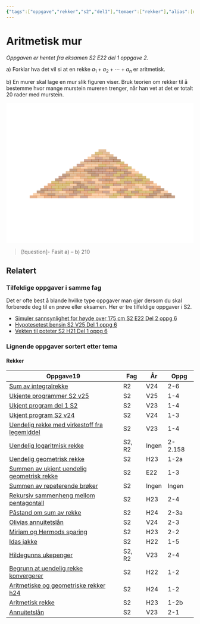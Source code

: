 ```yaml
---
{"tags":["oppgave","rekker","s2","del1"],"temaer":["rekker"],"alias":[null],"del":1,"oppgave":2,"fag":"s2","eksamen":"e22","dg-publish":true,"title":"Aritmetisk mur","date":"2023-05-30","modified":"2023-06-01","permalink":"/aritmetisk-mur/","dgPassFrontmatter":true}
---
```



# Aritmetisk mur
<p><span><em>Oppgaven er hentet fra eksamen S2 E22 del 1 oppgave 2.</em></span></p>

a) Forklar hva det vil si at en rekke $a_{1}+a_{2}+\cdots+a_{n}$ er aritmetisk.

b) En murer skal lage en mur slik figuren viser. Bruk teorien om rekker til å bestemme hvor mange murstein mureren trenger, når han vet at det er totalt 20 rader med murstein.

<?xml version="1.0" encoding="utf-8" standalone="no"?><!DOCTYPE svg PUBLIC "-//W3C//DTD SVG 1.1//EN"  "http://www.w3.org/Graphics/SVG/1.1/DTD/svg11.dtd"><svg xmlns:xlink="http://www.w3.org/1999/xlink" width="460.8pt" height="345.6pt" viewBox="0 0 460.8 345.6" xmlns="http://www.w3.org/2000/svg" version="1.1"> <metadata>  <rdf:RDF xmlns:dc="http://purl.org/dc/elements/1.1/" xmlns:cc="http://creativecommons.org/ns#" xmlns:rdf="http://www.w3.org/1999/02/22-rdf-syntax-ns#">   <cc:Work>    <dc:type rdf:resource="http://purl.org/dc/dcmitype/StillImage"/>    <dc:date>2023-06-01T18:32:23.222533</dc:date>    <dc:format>image/svg+xml</dc:format>    <dc:creator>     <cc:Agent>      <dc:title>Matplotlib v3.7.0.dev641+g768ff8450, https://matplotlib.org/</dc:title>     </cc:Agent>    </dc:creator>   </cc:Work>  </rdf:RDF> </metadata> <defs>  <style type="text/css">*{stroke-linejoin: round; stroke-linecap: butt}</style> </defs> <g id="figure_1">  <g id="patch_1">   <path d="M 0 345.6 L 460.8 345.6 L 460.8 0 L 0 0 z" style="fill: #ffffff"/>  </g>  <g id="axes_1">   <g id="patch_2">    <path d="M 57.6 234.048 L 75.456 234.048 L 75.456 228.096 L 57.6 228.096 z" clip-path="url(#pe69242caf2)" style="fill: #d2691e; opacity: 0.5; stroke: #d2691e; stroke-linejoin: miter"/>   </g>   <g id="patch_3">    <path d="M 75.456 234.048 L 93.312 234.048 L 93.312 228.096 L 75.456 228.096 z" clip-path="url(#pe69242caf2)" style="fill: #f4a460; opacity: 0.5; stroke: #f4a460; stroke-linejoin: miter"/>   </g>   <g id="patch_4">    <path d="M 93.312 234.048 L 111.168 234.048 L 111.168 228.096 L 93.312 228.096 z" clip-path="url(#pe69242caf2)" style="fill: #d2691e; opacity: 0.5; stroke: #d2691e; stroke-linejoin: miter"/>   </g>   <g id="patch_5">    <path d="M 111.168 234.048 L 129.024 234.048 L 129.024 228.096 L 111.168 228.096 z" clip-path="url(#pe69242caf2)" style="fill: #d2691e; opacity: 0.5; stroke: #d2691e; stroke-linejoin: miter"/>   </g>   <g id="patch_6">    <path d="M 129.024 234.048 L 146.88 234.048 L 146.88 228.096 L 129.024 228.096 z" clip-path="url(#pe69242caf2)" style="fill: #a0522d; opacity: 0.5; stroke: #a0522d; stroke-linejoin: miter"/>   </g>   <g id="patch_7">    <path d="M 146.88 234.048 L 164.736 234.048 L 164.736 228.096 L 146.88 228.096 z" clip-path="url(#pe69242caf2)" style="fill: #d2691e; opacity: 0.5; stroke: #d2691e; stroke-linejoin: miter"/>   </g>   <g id="patch_8">    <path d="M 164.736 234.048 L 182.592 234.048 L 182.592 228.096 L 164.736 228.096 z" clip-path="url(#pe69242caf2)" style="fill: #f4a460; opacity: 0.5; stroke: #f4a460; stroke-linejoin: miter"/>   </g>   <g id="patch_9">    <path d="M 182.592 234.048 L 200.448 234.048 L 200.448 228.096 L 182.592 228.096 z" clip-path="url(#pe69242caf2)" style="fill: #a0522d; opacity: 0.5; stroke: #a0522d; stroke-linejoin: miter"/>   </g>   <g id="patch_10">    <path d="M 200.448 234.048 L 218.304 234.048 L 218.304 228.096 L 200.448 228.096 z" clip-path="url(#pe69242caf2)" style="fill: #f4a460; opacity: 0.5; stroke: #f4a460; stroke-linejoin: miter"/>   </g>   <g id="patch_11">    <path d="M 218.304 234.048 L 236.16 234.048 L 236.16 228.096 L 218.304 228.096 z" clip-path="url(#pe69242caf2)" style="fill: #f4a460; opacity: 0.5; stroke: #f4a460; stroke-linejoin: miter"/>   </g>   <g id="patch_12">    <path d="M 236.16 234.048 L 254.016 234.048 L 254.016 228.096 L 236.16 228.096 z" clip-path="url(#pe69242caf2)" style="fill: #f4a460; opacity: 0.5; stroke: #f4a460; stroke-linejoin: miter"/>   </g>   <g id="patch_13">    <path d="M 254.016 234.048 L 271.872 234.048 L 271.872 228.096 L 254.016 228.096 z" clip-path="url(#pe69242caf2)" style="fill: #b8860b; opacity: 0.5; stroke: #b8860b; stroke-linejoin: miter"/>   </g>   <g id="patch_14">    <path d="M 271.872 234.048 L 289.728 234.048 L 289.728 228.096 L 271.872 228.096 z" clip-path="url(#pe69242caf2)" style="fill: #f4a460; opacity: 0.5; stroke: #f4a460; stroke-linejoin: miter"/>   </g>   <g id="patch_15">    <path d="M 289.728 234.048 L 307.584 234.048 L 307.584 228.096 L 289.728 228.096 z" clip-path="url(#pe69242caf2)" style="fill: #8b4513; opacity: 0.5; stroke: #8b4513; stroke-linejoin: miter"/>   </g>   <g id="patch_16">    <path d="M 307.584 234.048 L 325.44 234.048 L 325.44 228.096 L 307.584 228.096 z" clip-path="url(#pe69242caf2)" style="fill: #f4a460; opacity: 0.5; stroke: #f4a460; stroke-linejoin: miter"/>   </g>   <g id="patch_17">    <path d="M 325.44 234.048 L 343.296 234.048 L 343.296 228.096 L 325.44 228.096 z" clip-path="url(#pe69242caf2)" style="fill: #b8860b; opacity: 0.5; stroke: #b8860b; stroke-linejoin: miter"/>   </g>   <g id="patch_18">    <path d="M 343.296 234.048 L 361.152 234.048 L 361.152 228.096 L 343.296 228.096 z" clip-path="url(#pe69242caf2)" style="fill: #8b4513; opacity: 0.5; stroke: #8b4513; stroke-linejoin: miter"/>   </g>   <g id="patch_19">    <path d="M 361.152 234.048 L 379.008 234.048 L 379.008 228.096 L 361.152 228.096 z" clip-path="url(#pe69242caf2)" style="fill: #cd853f; opacity: 0.5; stroke: #cd853f; stroke-linejoin: miter"/>   </g>   <g id="patch_20">    <path d="M 379.008 234.048 L 396.864 234.048 L 396.864 228.096 L 379.008 228.096 z" clip-path="url(#pe69242caf2)" style="fill: #8b4513; opacity: 0.5; stroke: #8b4513; stroke-linejoin: miter"/>   </g>   <g id="patch_21">    <path d="M 396.864 234.048 L 414.72 234.048 L 414.72 228.096 L 396.864 228.096 z" clip-path="url(#pe69242caf2)" style="fill: #8b4513; opacity: 0.5; stroke: #8b4513; stroke-linejoin: miter"/>   </g>   <g id="patch_22">    <path d="M 66.528 228.096 L 84.384 228.096 L 84.384 222.144 L 66.528 222.144 z" clip-path="url(#pe69242caf2)" style="fill: #f4a460; opacity: 0.5; stroke: #f4a460; stroke-linejoin: miter"/>   </g>   <g id="patch_23">    <path d="M 84.384 228.096 L 102.24 228.096 L 102.24 222.144 L 84.384 222.144 z" clip-path="url(#pe69242caf2)" style="fill: #d2691e; opacity: 0.5; stroke: #d2691e; stroke-linejoin: miter"/>   </g>   <g id="patch_24">    <path d="M 102.24 228.096 L 120.096 228.096 L 120.096 222.144 L 102.24 222.144 z" clip-path="url(#pe69242caf2)" style="fill: #8b4513; opacity: 0.5; stroke: #8b4513; stroke-linejoin: miter"/>   </g>   <g id="patch_25">    <path d="M 120.096 228.096 L 137.952 228.096 L 137.952 222.144 L 120.096 222.144 z" clip-path="url(#pe69242caf2)" style="fill: #cd853f; opacity: 0.5; stroke: #cd853f; stroke-linejoin: miter"/>   </g>   <g id="patch_26">    <path d="M 137.952 228.096 L 155.808 228.096 L 155.808 222.144 L 137.952 222.144 z" clip-path="url(#pe69242caf2)" style="fill: #cd853f; opacity: 0.5; stroke: #cd853f; stroke-linejoin: miter"/>   </g>   <g id="patch_27">    <path d="M 155.808 228.096 L 173.664 228.096 L 173.664 222.144 L 155.808 222.144 z" clip-path="url(#pe69242caf2)" style="fill: #a0522d; opacity: 0.5; stroke: #a0522d; stroke-linejoin: miter"/>   </g>   <g id="patch_28">    <path d="M 173.664 228.096 L 191.52 228.096 L 191.52 222.144 L 173.664 222.144 z" clip-path="url(#pe69242caf2)" style="fill: #cd853f; opacity: 0.5; stroke: #cd853f; stroke-linejoin: miter"/>   </g>   <g id="patch_29">    <path d="M 191.52 228.096 L 209.376 228.096 L 209.376 222.144 L 191.52 222.144 z" clip-path="url(#pe69242caf2)" style="fill: #d2691e; opacity: 0.5; stroke: #d2691e; stroke-linejoin: miter"/>   </g>   <g id="patch_30">    <path d="M 209.376 228.096 L 227.232 228.096 L 227.232 222.144 L 209.376 222.144 z" clip-path="url(#pe69242caf2)" style="fill: #f4a460; opacity: 0.5; stroke: #f4a460; stroke-linejoin: miter"/>   </g>   <g id="patch_31">    <path d="M 227.232 228.096 L 245.088 228.096 L 245.088 222.144 L 227.232 222.144 z" clip-path="url(#pe69242caf2)" style="fill: #f4a460; opacity: 0.5; stroke: #f4a460; stroke-linejoin: miter"/>   </g>   <g id="patch_32">    <path d="M 245.088 228.096 L 262.944 228.096 L 262.944 222.144 L 245.088 222.144 z" clip-path="url(#pe69242caf2)" style="fill: #cd853f; opacity: 0.5; stroke: #cd853f; stroke-linejoin: miter"/>   </g>   <g id="patch_33">    <path d="M 262.944 228.096 L 280.8 228.096 L 280.8 222.144 L 262.944 222.144 z" clip-path="url(#pe69242caf2)" style="fill: #b8860b; opacity: 0.5; stroke: #b8860b; stroke-linejoin: miter"/>   </g>   <g id="patch_34">    <path d="M 280.8 228.096 L 298.656 228.096 L 298.656 222.144 L 280.8 222.144 z" clip-path="url(#pe69242caf2)" style="fill: #d2691e; opacity: 0.5; stroke: #d2691e; stroke-linejoin: miter"/>   </g>   <g id="patch_35">    <path d="M 298.656 228.096 L 316.512 228.096 L 316.512 222.144 L 298.656 222.144 z" clip-path="url(#pe69242caf2)" style="fill: #b8860b; opacity: 0.5; stroke: #b8860b; stroke-linejoin: miter"/>   </g>   <g id="patch_36">    <path d="M 316.512 228.096 L 334.368 228.096 L 334.368 222.144 L 316.512 222.144 z" clip-path="url(#pe69242caf2)" style="fill: #d2691e; opacity: 0.5; stroke: #d2691e; stroke-linejoin: miter"/>   </g>   <g id="patch_37">    <path d="M 334.368 228.096 L 352.224 228.096 L 352.224 222.144 L 334.368 222.144 z" clip-path="url(#pe69242caf2)" style="fill: #d2691e; opacity: 0.5; stroke: #d2691e; stroke-linejoin: miter"/>   </g>   <g id="patch_38">    <path d="M 352.224 228.096 L 370.08 228.096 L 370.08 222.144 L 352.224 222.144 z" clip-path="url(#pe69242caf2)" style="fill: #8b4513; opacity: 0.5; stroke: #8b4513; stroke-linejoin: miter"/>   </g>   <g id="patch_39">    <path d="M 370.08 228.096 L 387.936 228.096 L 387.936 222.144 L 370.08 222.144 z" clip-path="url(#pe69242caf2)" style="fill: #cd853f; opacity: 0.5; stroke: #cd853f; stroke-linejoin: miter"/>   </g>   <g id="patch_40">    <path d="M 387.936 228.096 L 405.792 228.096 L 405.792 222.144 L 387.936 222.144 z" clip-path="url(#pe69242caf2)" style="fill: #8b4513; opacity: 0.5; stroke: #8b4513; stroke-linejoin: miter"/>   </g>   <g id="patch_41">    <path d="M 75.456 222.144 L 93.312 222.144 L 93.312 216.192 L 75.456 216.192 z" clip-path="url(#pe69242caf2)" style="fill: #8b4513; opacity: 0.5; stroke: #8b4513; stroke-linejoin: miter"/>   </g>   <g id="patch_42">    <path d="M 93.312 222.144 L 111.168 222.144 L 111.168 216.192 L 93.312 216.192 z" clip-path="url(#pe69242caf2)" style="fill: #cd853f; opacity: 0.5; stroke: #cd853f; stroke-linejoin: miter"/>   </g>   <g id="patch_43">    <path d="M 111.168 222.144 L 129.024 222.144 L 129.024 216.192 L 111.168 216.192 z" clip-path="url(#pe69242caf2)" style="fill: #cd853f; opacity: 0.5; stroke: #cd853f; stroke-linejoin: miter"/>   </g>   <g id="patch_44">    <path d="M 129.024 222.144 L 146.88 222.144 L 146.88 216.192 L 129.024 216.192 z" clip-path="url(#pe69242caf2)" style="fill: #f4a460; opacity: 0.5; stroke: #f4a460; stroke-linejoin: miter"/>   </g>   <g id="patch_45">    <path d="M 146.88 222.144 L 164.736 222.144 L 164.736 216.192 L 146.88 216.192 z" clip-path="url(#pe69242caf2)" style="fill: #d2691e; opacity: 0.5; stroke: #d2691e; stroke-linejoin: miter"/>   </g>   <g id="patch_46">    <path d="M 164.736 222.144 L 182.592 222.144 L 182.592 216.192 L 164.736 216.192 z" clip-path="url(#pe69242caf2)" style="fill: #8b4513; opacity: 0.5; stroke: #8b4513; stroke-linejoin: miter"/>   </g>   <g id="patch_47">    <path d="M 182.592 222.144 L 200.448 222.144 L 200.448 216.192 L 182.592 216.192 z" clip-path="url(#pe69242caf2)" style="fill: #d2691e; opacity: 0.5; stroke: #d2691e; stroke-linejoin: miter"/>   </g>   <g id="patch_48">    <path d="M 200.448 222.144 L 218.304 222.144 L 218.304 216.192 L 200.448 216.192 z" clip-path="url(#pe69242caf2)" style="fill: #b8860b; opacity: 0.5; stroke: #b8860b; stroke-linejoin: miter"/>   </g>   <g id="patch_49">    <path d="M 218.304 222.144 L 236.16 222.144 L 236.16 216.192 L 218.304 216.192 z" clip-path="url(#pe69242caf2)" style="fill: #d2691e; opacity: 0.5; stroke: #d2691e; stroke-linejoin: miter"/>   </g>   <g id="patch_50">    <path d="M 236.16 222.144 L 254.016 222.144 L 254.016 216.192 L 236.16 216.192 z" clip-path="url(#pe69242caf2)" style="fill: #a0522d; opacity: 0.5; stroke: #a0522d; stroke-linejoin: miter"/>   </g>   <g id="patch_51">    <path d="M 254.016 222.144 L 271.872 222.144 L 271.872 216.192 L 254.016 216.192 z" clip-path="url(#pe69242caf2)" style="fill: #f4a460; opacity: 0.5; stroke: #f4a460; stroke-linejoin: miter"/>   </g>   <g id="patch_52">    <path d="M 271.872 222.144 L 289.728 222.144 L 289.728 216.192 L 271.872 216.192 z" clip-path="url(#pe69242caf2)" style="fill: #8b4513; opacity: 0.5; stroke: #8b4513; stroke-linejoin: miter"/>   </g>   <g id="patch_53">    <path d="M 289.728 222.144 L 307.584 222.144 L 307.584 216.192 L 289.728 216.192 z" clip-path="url(#pe69242caf2)" style="fill: #b8860b; opacity: 0.5; stroke: #b8860b; stroke-linejoin: miter"/>   </g>   <g id="patch_54">    <path d="M 307.584 222.144 L 325.44 222.144 L 325.44 216.192 L 307.584 216.192 z" clip-path="url(#pe69242caf2)" style="fill: #8b4513; opacity: 0.5; stroke: #8b4513; stroke-linejoin: miter"/>   </g>   <g id="patch_55">    <path d="M 325.44 222.144 L 343.296 222.144 L 343.296 216.192 L 325.44 216.192 z" clip-path="url(#pe69242caf2)" style="fill: #b8860b; opacity: 0.5; stroke: #b8860b; stroke-linejoin: miter"/>   </g>   <g id="patch_56">    <path d="M 343.296 222.144 L 361.152 222.144 L 361.152 216.192 L 343.296 216.192 z" clip-path="url(#pe69242caf2)" style="fill: #b8860b; opacity: 0.5; stroke: #b8860b; stroke-linejoin: miter"/>   </g>   <g id="patch_57">    <path d="M 361.152 222.144 L 379.008 222.144 L 379.008 216.192 L 361.152 216.192 z" clip-path="url(#pe69242caf2)" style="fill: #8b4513; opacity: 0.5; stroke: #8b4513; stroke-linejoin: miter"/>   </g>   <g id="patch_58">    <path d="M 379.008 222.144 L 396.864 222.144 L 396.864 216.192 L 379.008 216.192 z" clip-path="url(#pe69242caf2)" style="fill: #f4a460; opacity: 0.5; stroke: #f4a460; stroke-linejoin: miter"/>   </g>   <g id="patch_59">    <path d="M 84.384 216.192 L 102.24 216.192 L 102.24 210.24 L 84.384 210.24 z" clip-path="url(#pe69242caf2)" style="fill: #8b4513; opacity: 0.5; stroke: #8b4513; stroke-linejoin: miter"/>   </g>   <g id="patch_60">    <path d="M 102.24 216.192 L 120.096 216.192 L 120.096 210.24 L 102.24 210.24 z" clip-path="url(#pe69242caf2)" style="fill: #a0522d; opacity: 0.5; stroke: #a0522d; stroke-linejoin: miter"/>   </g>   <g id="patch_61">    <path d="M 120.096 216.192 L 137.952 216.192 L 137.952 210.24 L 120.096 210.24 z" clip-path="url(#pe69242caf2)" style="fill: #b8860b; opacity: 0.5; stroke: #b8860b; stroke-linejoin: miter"/>   </g>   <g id="patch_62">    <path d="M 137.952 216.192 L 155.808 216.192 L 155.808 210.24 L 137.952 210.24 z" clip-path="url(#pe69242caf2)" style="fill: #a0522d; opacity: 0.5; stroke: #a0522d; stroke-linejoin: miter"/>   </g>   <g id="patch_63">    <path d="M 155.808 216.192 L 173.664 216.192 L 173.664 210.24 L 155.808 210.24 z" clip-path="url(#pe69242caf2)" style="fill: #8b4513; opacity: 0.5; stroke: #8b4513; stroke-linejoin: miter"/>   </g>   <g id="patch_64">    <path d="M 173.664 216.192 L 191.52 216.192 L 191.52 210.24 L 173.664 210.24 z" clip-path="url(#pe69242caf2)" style="fill: #b8860b; opacity: 0.5; stroke: #b8860b; stroke-linejoin: miter"/>   </g>   <g id="patch_65">    <path d="M 191.52 216.192 L 209.376 216.192 L 209.376 210.24 L 191.52 210.24 z" clip-path="url(#pe69242caf2)" style="fill: #a0522d; opacity: 0.5; stroke: #a0522d; stroke-linejoin: miter"/>   </g>   <g id="patch_66">    <path d="M 209.376 216.192 L 227.232 216.192 L 227.232 210.24 L 209.376 210.24 z" clip-path="url(#pe69242caf2)" style="fill: #8b4513; opacity: 0.5; stroke: #8b4513; stroke-linejoin: miter"/>   </g>   <g id="patch_67">    <path d="M 227.232 216.192 L 245.088 216.192 L 245.088 210.24 L 227.232 210.24 z" clip-path="url(#pe69242caf2)" style="fill: #f4a460; opacity: 0.5; stroke: #f4a460; stroke-linejoin: miter"/>   </g>   <g id="patch_68">    <path d="M 245.088 216.192 L 262.944 216.192 L 262.944 210.24 L 245.088 210.24 z" clip-path="url(#pe69242caf2)" style="fill: #f4a460; opacity: 0.5; stroke: #f4a460; stroke-linejoin: miter"/>   </g>   <g id="patch_69">    <path d="M 262.944 216.192 L 280.8 216.192 L 280.8 210.24 L 262.944 210.24 z" clip-path="url(#pe69242caf2)" style="fill: #d2691e; opacity: 0.5; stroke: #d2691e; stroke-linejoin: miter"/>   </g>   <g id="patch_70">    <path d="M 280.8 216.192 L 298.656 216.192 L 298.656 210.24 L 280.8 210.24 z" clip-path="url(#pe69242caf2)" style="fill: #a0522d; opacity: 0.5; stroke: #a0522d; stroke-linejoin: miter"/>   </g>   <g id="patch_71">    <path d="M 298.656 216.192 L 316.512 216.192 L 316.512 210.24 L 298.656 210.24 z" clip-path="url(#pe69242caf2)" style="fill: #f4a460; opacity: 0.5; stroke: #f4a460; stroke-linejoin: miter"/>   </g>   <g id="patch_72">    <path d="M 316.512 216.192 L 334.368 216.192 L 334.368 210.24 L 316.512 210.24 z" clip-path="url(#pe69242caf2)" style="fill: #b8860b; opacity: 0.5; stroke: #b8860b; stroke-linejoin: miter"/>   </g>   <g id="patch_73">    <path d="M 334.368 216.192 L 352.224 216.192 L 352.224 210.24 L 334.368 210.24 z" clip-path="url(#pe69242caf2)" style="fill: #f4a460; opacity: 0.5; stroke: #f4a460; stroke-linejoin: miter"/>   </g>   <g id="patch_74">    <path d="M 352.224 216.192 L 370.08 216.192 L 370.08 210.24 L 352.224 210.24 z" clip-path="url(#pe69242caf2)" style="fill: #d2691e; opacity: 0.5; stroke: #d2691e; stroke-linejoin: miter"/>   </g>   <g id="patch_75">    <path d="M 370.08 216.192 L 387.936 216.192 L 387.936 210.24 L 370.08 210.24 z" clip-path="url(#pe69242caf2)" style="fill: #8b4513; opacity: 0.5; stroke: #8b4513; stroke-linejoin: miter"/>   </g>   <g id="patch_76">    <path d="M 93.312 210.24 L 111.168 210.24 L 111.168 204.288 L 93.312 204.288 z" clip-path="url(#pe69242caf2)" style="fill: #d2691e; opacity: 0.5; stroke: #d2691e; stroke-linejoin: miter"/>   </g>   <g id="patch_77">    <path d="M 111.168 210.24 L 129.024 210.24 L 129.024 204.288 L 111.168 204.288 z" clip-path="url(#pe69242caf2)" style="fill: #b8860b; opacity: 0.5; stroke: #b8860b; stroke-linejoin: miter"/>   </g>   <g id="patch_78">    <path d="M 129.024 210.24 L 146.88 210.24 L 146.88 204.288 L 129.024 204.288 z" clip-path="url(#pe69242caf2)" style="fill: #b8860b; opacity: 0.5; stroke: #b8860b; stroke-linejoin: miter"/>   </g>   <g id="patch_79">    <path d="M 146.88 210.24 L 164.736 210.24 L 164.736 204.288 L 146.88 204.288 z" clip-path="url(#pe69242caf2)" style="fill: #cd853f; opacity: 0.5; stroke: #cd853f; stroke-linejoin: miter"/>   </g>   <g id="patch_80">    <path d="M 164.736 210.24 L 182.592 210.24 L 182.592 204.288 L 164.736 204.288 z" clip-path="url(#pe69242caf2)" style="fill: #8b4513; opacity: 0.5; stroke: #8b4513; stroke-linejoin: miter"/>   </g>   <g id="patch_81">    <path d="M 182.592 210.24 L 200.448 210.24 L 200.448 204.288 L 182.592 204.288 z" clip-path="url(#pe69242caf2)" style="fill: #8b4513; opacity: 0.5; stroke: #8b4513; stroke-linejoin: miter"/>   </g>   <g id="patch_82">    <path d="M 200.448 210.24 L 218.304 210.24 L 218.304 204.288 L 200.448 204.288 z" clip-path="url(#pe69242caf2)" style="fill: #b8860b; opacity: 0.5; stroke: #b8860b; stroke-linejoin: miter"/>   </g>   <g id="patch_83">    <path d="M 218.304 210.24 L 236.16 210.24 L 236.16 204.288 L 218.304 204.288 z" clip-path="url(#pe69242caf2)" style="fill: #d2691e; opacity: 0.5; stroke: #d2691e; stroke-linejoin: miter"/>   </g>   <g id="patch_84">    <path d="M 236.16 210.24 L 254.016 210.24 L 254.016 204.288 L 236.16 204.288 z" clip-path="url(#pe69242caf2)" style="fill: #8b4513; opacity: 0.5; stroke: #8b4513; stroke-linejoin: miter"/>   </g>   <g id="patch_85">    <path d="M 254.016 210.24 L 271.872 210.24 L 271.872 204.288 L 254.016 204.288 z" clip-path="url(#pe69242caf2)" style="fill: #f4a460; opacity: 0.5; stroke: #f4a460; stroke-linejoin: miter"/>   </g>   <g id="patch_86">    <path d="M 271.872 210.24 L 289.728 210.24 L 289.728 204.288 L 271.872 204.288 z" clip-path="url(#pe69242caf2)" style="fill: #f4a460; opacity: 0.5; stroke: #f4a460; stroke-linejoin: miter"/>   </g>   <g id="patch_87">    <path d="M 289.728 210.24 L 307.584 210.24 L 307.584 204.288 L 289.728 204.288 z" clip-path="url(#pe69242caf2)" style="fill: #d2691e; opacity: 0.5; stroke: #d2691e; stroke-linejoin: miter"/>   </g>   <g id="patch_88">    <path d="M 307.584 210.24 L 325.44 210.24 L 325.44 204.288 L 307.584 204.288 z" clip-path="url(#pe69242caf2)" style="fill: #cd853f; opacity: 0.5; stroke: #cd853f; stroke-linejoin: miter"/>   </g>   <g id="patch_89">    <path d="M 325.44 210.24 L 343.296 210.24 L 343.296 204.288 L 325.44 204.288 z" clip-path="url(#pe69242caf2)" style="fill: #f4a460; opacity: 0.5; stroke: #f4a460; stroke-linejoin: miter"/>   </g>   <g id="patch_90">    <path d="M 343.296 210.24 L 361.152 210.24 L 361.152 204.288 L 343.296 204.288 z" clip-path="url(#pe69242caf2)" style="fill: #a0522d; opacity: 0.5; stroke: #a0522d; stroke-linejoin: miter"/>   </g>   <g id="patch_91">    <path d="M 361.152 210.24 L 379.008 210.24 L 379.008 204.288 L 361.152 204.288 z" clip-path="url(#pe69242caf2)" style="fill: #d2691e; opacity: 0.5; stroke: #d2691e; stroke-linejoin: miter"/>   </g>   <g id="patch_92">    <path d="M 102.24 204.288 L 120.096 204.288 L 120.096 198.336 L 102.24 198.336 z" clip-path="url(#pe69242caf2)" style="fill: #d2691e; opacity: 0.5; stroke: #d2691e; stroke-linejoin: miter"/>   </g>   <g id="patch_93">    <path d="M 120.096 204.288 L 137.952 204.288 L 137.952 198.336 L 120.096 198.336 z" clip-path="url(#pe69242caf2)" style="fill: #b8860b; opacity: 0.5; stroke: #b8860b; stroke-linejoin: miter"/>   </g>   <g id="patch_94">    <path d="M 137.952 204.288 L 155.808 204.288 L 155.808 198.336 L 137.952 198.336 z" clip-path="url(#pe69242caf2)" style="fill: #b8860b; opacity: 0.5; stroke: #b8860b; stroke-linejoin: miter"/>   </g>   <g id="patch_95">    <path d="M 155.808 204.288 L 173.664 204.288 L 173.664 198.336 L 155.808 198.336 z" clip-path="url(#pe69242caf2)" style="fill: #f4a460; opacity: 0.5; stroke: #f4a460; stroke-linejoin: miter"/>   </g>   <g id="patch_96">    <path d="M 173.664 204.288 L 191.52 204.288 L 191.52 198.336 L 173.664 198.336 z" clip-path="url(#pe69242caf2)" style="fill: #8b4513; opacity: 0.5; stroke: #8b4513; stroke-linejoin: miter"/>   </g>   <g id="patch_97">    <path d="M 191.52 204.288 L 209.376 204.288 L 209.376 198.336 L 191.52 198.336 z" clip-path="url(#pe69242caf2)" style="fill: #cd853f; opacity: 0.5; stroke: #cd853f; stroke-linejoin: miter"/>   </g>   <g id="patch_98">    <path d="M 209.376 204.288 L 227.232 204.288 L 227.232 198.336 L 209.376 198.336 z" clip-path="url(#pe69242caf2)" style="fill: #cd853f; opacity: 0.5; stroke: #cd853f; stroke-linejoin: miter"/>   </g>   <g id="patch_99">    <path d="M 227.232 204.288 L 245.088 204.288 L 245.088 198.336 L 227.232 198.336 z" clip-path="url(#pe69242caf2)" style="fill: #cd853f; opacity: 0.5; stroke: #cd853f; stroke-linejoin: miter"/>   </g>   <g id="patch_100">    <path d="M 245.088 204.288 L 262.944 204.288 L 262.944 198.336 L 245.088 198.336 z" clip-path="url(#pe69242caf2)" style="fill: #b8860b; opacity: 0.5; stroke: #b8860b; stroke-linejoin: miter"/>   </g>   <g id="patch_101">    <path d="M 262.944 204.288 L 280.8 204.288 L 280.8 198.336 L 262.944 198.336 z" clip-path="url(#pe69242caf2)" style="fill: #a0522d; opacity: 0.5; stroke: #a0522d; stroke-linejoin: miter"/>   </g>   <g id="patch_102">    <path d="M 280.8 204.288 L 298.656 204.288 L 298.656 198.336 L 280.8 198.336 z" clip-path="url(#pe69242caf2)" style="fill: #cd853f; opacity: 0.5; stroke: #cd853f; stroke-linejoin: miter"/>   </g>   <g id="patch_103">    <path d="M 298.656 204.288 L 316.512 204.288 L 316.512 198.336 L 298.656 198.336 z" clip-path="url(#pe69242caf2)" style="fill: #d2691e; opacity: 0.5; stroke: #d2691e; stroke-linejoin: miter"/>   </g>   <g id="patch_104">    <path d="M 316.512 204.288 L 334.368 204.288 L 334.368 198.336 L 316.512 198.336 z" clip-path="url(#pe69242caf2)" style="fill: #f4a460; opacity: 0.5; stroke: #f4a460; stroke-linejoin: miter"/>   </g>   <g id="patch_105">    <path d="M 334.368 204.288 L 352.224 204.288 L 352.224 198.336 L 334.368 198.336 z" clip-path="url(#pe69242caf2)" style="fill: #cd853f; opacity: 0.5; stroke: #cd853f; stroke-linejoin: miter"/>   </g>   <g id="patch_106">    <path d="M 352.224 204.288 L 370.08 204.288 L 370.08 198.336 L 352.224 198.336 z" clip-path="url(#pe69242caf2)" style="fill: #f4a460; opacity: 0.5; stroke: #f4a460; stroke-linejoin: miter"/>   </g>   <g id="patch_107">    <path d="M 111.168 198.336 L 129.024 198.336 L 129.024 192.384 L 111.168 192.384 z" clip-path="url(#pe69242caf2)" style="fill: #b8860b; opacity: 0.5; stroke: #b8860b; stroke-linejoin: miter"/>   </g>   <g id="patch_108">    <path d="M 129.024 198.336 L 146.88 198.336 L 146.88 192.384 L 129.024 192.384 z" clip-path="url(#pe69242caf2)" style="fill: #cd853f; opacity: 0.5; stroke: #cd853f; stroke-linejoin: miter"/>   </g>   <g id="patch_109">    <path d="M 146.88 198.336 L 164.736 198.336 L 164.736 192.384 L 146.88 192.384 z" clip-path="url(#pe69242caf2)" style="fill: #b8860b; opacity: 0.5; stroke: #b8860b; stroke-linejoin: miter"/>   </g>   <g id="patch_110">    <path d="M 164.736 198.336 L 182.592 198.336 L 182.592 192.384 L 164.736 192.384 z" clip-path="url(#pe69242caf2)" style="fill: #8b4513; opacity: 0.5; stroke: #8b4513; stroke-linejoin: miter"/>   </g>   <g id="patch_111">    <path d="M 182.592 198.336 L 200.448 198.336 L 200.448 192.384 L 182.592 192.384 z" clip-path="url(#pe69242caf2)" style="fill: #cd853f; opacity: 0.5; stroke: #cd853f; stroke-linejoin: miter"/>   </g>   <g id="patch_112">    <path d="M 200.448 198.336 L 218.304 198.336 L 218.304 192.384 L 200.448 192.384 z" clip-path="url(#pe69242caf2)" style="fill: #a0522d; opacity: 0.5; stroke: #a0522d; stroke-linejoin: miter"/>   </g>   <g id="patch_113">    <path d="M 218.304 198.336 L 236.16 198.336 L 236.16 192.384 L 218.304 192.384 z" clip-path="url(#pe69242caf2)" style="fill: #f4a460; opacity: 0.5; stroke: #f4a460; stroke-linejoin: miter"/>   </g>   <g id="patch_114">    <path d="M 236.16 198.336 L 254.016 198.336 L 254.016 192.384 L 236.16 192.384 z" clip-path="url(#pe69242caf2)" style="fill: #d2691e; opacity: 0.5; stroke: #d2691e; stroke-linejoin: miter"/>   </g>   <g id="patch_115">    <path d="M 254.016 198.336 L 271.872 198.336 L 271.872 192.384 L 254.016 192.384 z" clip-path="url(#pe69242caf2)" style="fill: #d2691e; opacity: 0.5; stroke: #d2691e; stroke-linejoin: miter"/>   </g>   <g id="patch_116">    <path d="M 271.872 198.336 L 289.728 198.336 L 289.728 192.384 L 271.872 192.384 z" clip-path="url(#pe69242caf2)" style="fill: #b8860b; opacity: 0.5; stroke: #b8860b; stroke-linejoin: miter"/>   </g>   <g id="patch_117">    <path d="M 289.728 198.336 L 307.584 198.336 L 307.584 192.384 L 289.728 192.384 z" clip-path="url(#pe69242caf2)" style="fill: #a0522d; opacity: 0.5; stroke: #a0522d; stroke-linejoin: miter"/>   </g>   <g id="patch_118">    <path d="M 307.584 198.336 L 325.44 198.336 L 325.44 192.384 L 307.584 192.384 z" clip-path="url(#pe69242caf2)" style="fill: #b8860b; opacity: 0.5; stroke: #b8860b; stroke-linejoin: miter"/>   </g>   <g id="patch_119">    <path d="M 325.44 198.336 L 343.296 198.336 L 343.296 192.384 L 325.44 192.384 z" clip-path="url(#pe69242caf2)" style="fill: #b8860b; opacity: 0.5; stroke: #b8860b; stroke-linejoin: miter"/>   </g>   <g id="patch_120">    <path d="M 343.296 198.336 L 361.152 198.336 L 361.152 192.384 L 343.296 192.384 z" clip-path="url(#pe69242caf2)" style="fill: #d2691e; opacity: 0.5; stroke: #d2691e; stroke-linejoin: miter"/>   </g>   <g id="patch_121">    <path d="M 120.096 192.384 L 137.952 192.384 L 137.952 186.432 L 120.096 186.432 z" clip-path="url(#pe69242caf2)" style="fill: #8b4513; opacity: 0.5; stroke: #8b4513; stroke-linejoin: miter"/>   </g>   <g id="patch_122">    <path d="M 137.952 192.384 L 155.808 192.384 L 155.808 186.432 L 137.952 186.432 z" clip-path="url(#pe69242caf2)" style="fill: #f4a460; opacity: 0.5; stroke: #f4a460; stroke-linejoin: miter"/>   </g>   <g id="patch_123">    <path d="M 155.808 192.384 L 173.664 192.384 L 173.664 186.432 L 155.808 186.432 z" clip-path="url(#pe69242caf2)" style="fill: #f4a460; opacity: 0.5; stroke: #f4a460; stroke-linejoin: miter"/>   </g>   <g id="patch_124">    <path d="M 173.664 192.384 L 191.52 192.384 L 191.52 186.432 L 173.664 186.432 z" clip-path="url(#pe69242caf2)" style="fill: #f4a460; opacity: 0.5; stroke: #f4a460; stroke-linejoin: miter"/>   </g>   <g id="patch_125">    <path d="M 191.52 192.384 L 209.376 192.384 L 209.376 186.432 L 191.52 186.432 z" clip-path="url(#pe69242caf2)" style="fill: #d2691e; opacity: 0.5; stroke: #d2691e; stroke-linejoin: miter"/>   </g>   <g id="patch_126">    <path d="M 209.376 192.384 L 227.232 192.384 L 227.232 186.432 L 209.376 186.432 z" clip-path="url(#pe69242caf2)" style="fill: #f4a460; opacity: 0.5; stroke: #f4a460; stroke-linejoin: miter"/>   </g>   <g id="patch_127">    <path d="M 227.232 192.384 L 245.088 192.384 L 245.088 186.432 L 227.232 186.432 z" clip-path="url(#pe69242caf2)" style="fill: #a0522d; opacity: 0.5; stroke: #a0522d; stroke-linejoin: miter"/>   </g>   <g id="patch_128">    <path d="M 245.088 192.384 L 262.944 192.384 L 262.944 186.432 L 245.088 186.432 z" clip-path="url(#pe69242caf2)" style="fill: #8b4513; opacity: 0.5; stroke: #8b4513; stroke-linejoin: miter"/>   </g>   <g id="patch_129">    <path d="M 262.944 192.384 L 280.8 192.384 L 280.8 186.432 L 262.944 186.432 z" clip-path="url(#pe69242caf2)" style="fill: #f4a460; opacity: 0.5; stroke: #f4a460; stroke-linejoin: miter"/>   </g>   <g id="patch_130">    <path d="M 280.8 192.384 L 298.656 192.384 L 298.656 186.432 L 280.8 186.432 z" clip-path="url(#pe69242caf2)" style="fill: #b8860b; opacity: 0.5; stroke: #b8860b; stroke-linejoin: miter"/>   </g>   <g id="patch_131">    <path d="M 298.656 192.384 L 316.512 192.384 L 316.512 186.432 L 298.656 186.432 z" clip-path="url(#pe69242caf2)" style="fill: #b8860b; opacity: 0.5; stroke: #b8860b; stroke-linejoin: miter"/>   </g>   <g id="patch_132">    <path d="M 316.512 192.384 L 334.368 192.384 L 334.368 186.432 L 316.512 186.432 z" clip-path="url(#pe69242caf2)" style="fill: #8b4513; opacity: 0.5; stroke: #8b4513; stroke-linejoin: miter"/>   </g>   <g id="patch_133">    <path d="M 334.368 192.384 L 352.224 192.384 L 352.224 186.432 L 334.368 186.432 z" clip-path="url(#pe69242caf2)" style="fill: #b8860b; opacity: 0.5; stroke: #b8860b; stroke-linejoin: miter"/>   </g>   <g id="patch_134">    <path d="M 129.024 186.432 L 146.88 186.432 L 146.88 180.48 L 129.024 180.48 z" clip-path="url(#pe69242caf2)" style="fill: #a0522d; opacity: 0.5; stroke: #a0522d; stroke-linejoin: miter"/>   </g>   <g id="patch_135">    <path d="M 146.88 186.432 L 164.736 186.432 L 164.736 180.48 L 146.88 180.48 z" clip-path="url(#pe69242caf2)" style="fill: #cd853f; opacity: 0.5; stroke: #cd853f; stroke-linejoin: miter"/>   </g>   <g id="patch_136">    <path d="M 164.736 186.432 L 182.592 186.432 L 182.592 180.48 L 164.736 180.48 z" clip-path="url(#pe69242caf2)" style="fill: #f4a460; opacity: 0.5; stroke: #f4a460; stroke-linejoin: miter"/>   </g>   <g id="patch_137">    <path d="M 182.592 186.432 L 200.448 186.432 L 200.448 180.48 L 182.592 180.48 z" clip-path="url(#pe69242caf2)" style="fill: #cd853f; opacity: 0.5; stroke: #cd853f; stroke-linejoin: miter"/>   </g>   <g id="patch_138">    <path d="M 200.448 186.432 L 218.304 186.432 L 218.304 180.48 L 200.448 180.48 z" clip-path="url(#pe69242caf2)" style="fill: #b8860b; opacity: 0.5; stroke: #b8860b; stroke-linejoin: miter"/>   </g>   <g id="patch_139">    <path d="M 218.304 186.432 L 236.16 186.432 L 236.16 180.48 L 218.304 180.48 z" clip-path="url(#pe69242caf2)" style="fill: #cd853f; opacity: 0.5; stroke: #cd853f; stroke-linejoin: miter"/>   </g>   <g id="patch_140">    <path d="M 236.16 186.432 L 254.016 186.432 L 254.016 180.48 L 236.16 180.48 z" clip-path="url(#pe69242caf2)" style="fill: #d2691e; opacity: 0.5; stroke: #d2691e; stroke-linejoin: miter"/>   </g>   <g id="patch_141">    <path d="M 254.016 186.432 L 271.872 186.432 L 271.872 180.48 L 254.016 180.48 z" clip-path="url(#pe69242caf2)" style="fill: #cd853f; opacity: 0.5; stroke: #cd853f; stroke-linejoin: miter"/>   </g>   <g id="patch_142">    <path d="M 271.872 186.432 L 289.728 186.432 L 289.728 180.48 L 271.872 180.48 z" clip-path="url(#pe69242caf2)" style="fill: #a0522d; opacity: 0.5; stroke: #a0522d; stroke-linejoin: miter"/>   </g>   <g id="patch_143">    <path d="M 289.728 186.432 L 307.584 186.432 L 307.584 180.48 L 289.728 180.48 z" clip-path="url(#pe69242caf2)" style="fill: #b8860b; opacity: 0.5; stroke: #b8860b; stroke-linejoin: miter"/>   </g>   <g id="patch_144">    <path d="M 307.584 186.432 L 325.44 186.432 L 325.44 180.48 L 307.584 180.48 z" clip-path="url(#pe69242caf2)" style="fill: #cd853f; opacity: 0.5; stroke: #cd853f; stroke-linejoin: miter"/>   </g>   <g id="patch_145">    <path d="M 325.44 186.432 L 343.296 186.432 L 343.296 180.48 L 325.44 180.48 z" clip-path="url(#pe69242caf2)" style="fill: #b8860b; opacity: 0.5; stroke: #b8860b; stroke-linejoin: miter"/>   </g>   <g id="patch_146">    <path d="M 137.952 180.48 L 155.808 180.48 L 155.808 174.528 L 137.952 174.528 z" clip-path="url(#pe69242caf2)" style="fill: #8b4513; opacity: 0.5; stroke: #8b4513; stroke-linejoin: miter"/>   </g>   <g id="patch_147">    <path d="M 155.808 180.48 L 173.664 180.48 L 173.664 174.528 L 155.808 174.528 z" clip-path="url(#pe69242caf2)" style="fill: #cd853f; opacity: 0.5; stroke: #cd853f; stroke-linejoin: miter"/>   </g>   <g id="patch_148">    <path d="M 173.664 180.48 L 191.52 180.48 L 191.52 174.528 L 173.664 174.528 z" clip-path="url(#pe69242caf2)" style="fill: #d2691e; opacity: 0.5; stroke: #d2691e; stroke-linejoin: miter"/>   </g>   <g id="patch_149">    <path d="M 191.52 180.48 L 209.376 180.48 L 209.376 174.528 L 191.52 174.528 z" clip-path="url(#pe69242caf2)" style="fill: #cd853f; opacity: 0.5; stroke: #cd853f; stroke-linejoin: miter"/>   </g>   <g id="patch_150">    <path d="M 209.376 180.48 L 227.232 180.48 L 227.232 174.528 L 209.376 174.528 z" clip-path="url(#pe69242caf2)" style="fill: #8b4513; opacity: 0.5; stroke: #8b4513; stroke-linejoin: miter"/>   </g>   <g id="patch_151">    <path d="M 227.232 180.48 L 245.088 180.48 L 245.088 174.528 L 227.232 174.528 z" clip-path="url(#pe69242caf2)" style="fill: #cd853f; opacity: 0.5; stroke: #cd853f; stroke-linejoin: miter"/>   </g>   <g id="patch_152">    <path d="M 245.088 180.48 L 262.944 180.48 L 262.944 174.528 L 245.088 174.528 z" clip-path="url(#pe69242caf2)" style="fill: #a0522d; opacity: 0.5; stroke: #a0522d; stroke-linejoin: miter"/>   </g>   <g id="patch_153">    <path d="M 262.944 180.48 L 280.8 180.48 L 280.8 174.528 L 262.944 174.528 z" clip-path="url(#pe69242caf2)" style="fill: #b8860b; opacity: 0.5; stroke: #b8860b; stroke-linejoin: miter"/>   </g>   <g id="patch_154">    <path d="M 280.8 180.48 L 298.656 180.48 L 298.656 174.528 L 280.8 174.528 z" clip-path="url(#pe69242caf2)" style="fill: #a0522d; opacity: 0.5; stroke: #a0522d; stroke-linejoin: miter"/>   </g>   <g id="patch_155">    <path d="M 298.656 180.48 L 316.512 180.48 L 316.512 174.528 L 298.656 174.528 z" clip-path="url(#pe69242caf2)" style="fill: #d2691e; opacity: 0.5; stroke: #d2691e; stroke-linejoin: miter"/>   </g>   <g id="patch_156">    <path d="M 316.512 180.48 L 334.368 180.48 L 334.368 174.528 L 316.512 174.528 z" clip-path="url(#pe69242caf2)" style="fill: #b8860b; opacity: 0.5; stroke: #b8860b; stroke-linejoin: miter"/>   </g>   <g id="patch_157">    <path d="M 146.88 174.528 L 164.736 174.528 L 164.736 168.576 L 146.88 168.576 z" clip-path="url(#pe69242caf2)" style="fill: #cd853f; opacity: 0.5; stroke: #cd853f; stroke-linejoin: miter"/>   </g>   <g id="patch_158">    <path d="M 164.736 174.528 L 182.592 174.528 L 182.592 168.576 L 164.736 168.576 z" clip-path="url(#pe69242caf2)" style="fill: #cd853f; opacity: 0.5; stroke: #cd853f; stroke-linejoin: miter"/>   </g>   <g id="patch_159">    <path d="M 182.592 174.528 L 200.448 174.528 L 200.448 168.576 L 182.592 168.576 z" clip-path="url(#pe69242caf2)" style="fill: #cd853f; opacity: 0.5; stroke: #cd853f; stroke-linejoin: miter"/>   </g>   <g id="patch_160">    <path d="M 200.448 174.528 L 218.304 174.528 L 218.304 168.576 L 200.448 168.576 z" clip-path="url(#pe69242caf2)" style="fill: #8b4513; opacity: 0.5; stroke: #8b4513; stroke-linejoin: miter"/>   </g>   <g id="patch_161">    <path d="M 218.304 174.528 L 236.16 174.528 L 236.16 168.576 L 218.304 168.576 z" clip-path="url(#pe69242caf2)" style="fill: #a0522d; opacity: 0.5; stroke: #a0522d; stroke-linejoin: miter"/>   </g>   <g id="patch_162">    <path d="M 236.16 174.528 L 254.016 174.528 L 254.016 168.576 L 236.16 168.576 z" clip-path="url(#pe69242caf2)" style="fill: #a0522d; opacity: 0.5; stroke: #a0522d; stroke-linejoin: miter"/>   </g>   <g id="patch_163">    <path d="M 254.016 174.528 L 271.872 174.528 L 271.872 168.576 L 254.016 168.576 z" clip-path="url(#pe69242caf2)" style="fill: #a0522d; opacity: 0.5; stroke: #a0522d; stroke-linejoin: miter"/>   </g>   <g id="patch_164">    <path d="M 271.872 174.528 L 289.728 174.528 L 289.728 168.576 L 271.872 168.576 z" clip-path="url(#pe69242caf2)" style="fill: #b8860b; opacity: 0.5; stroke: #b8860b; stroke-linejoin: miter"/>   </g>   <g id="patch_165">    <path d="M 289.728 174.528 L 307.584 174.528 L 307.584 168.576 L 289.728 168.576 z" clip-path="url(#pe69242caf2)" style="fill: #8b4513; opacity: 0.5; stroke: #8b4513; stroke-linejoin: miter"/>   </g>   <g id="patch_166">    <path d="M 307.584 174.528 L 325.44 174.528 L 325.44 168.576 L 307.584 168.576 z" clip-path="url(#pe69242caf2)" style="fill: #f4a460; opacity: 0.5; stroke: #f4a460; stroke-linejoin: miter"/>   </g>   <g id="patch_167">    <path d="M 155.808 168.576 L 173.664 168.576 L 173.664 162.624 L 155.808 162.624 z" clip-path="url(#pe69242caf2)" style="fill: #8b4513; opacity: 0.5; stroke: #8b4513; stroke-linejoin: miter"/>   </g>   <g id="patch_168">    <path d="M 173.664 168.576 L 191.52 168.576 L 191.52 162.624 L 173.664 162.624 z" clip-path="url(#pe69242caf2)" style="fill: #d2691e; opacity: 0.5; stroke: #d2691e; stroke-linejoin: miter"/>   </g>   <g id="patch_169">    <path d="M 191.52 168.576 L 209.376 168.576 L 209.376 162.624 L 191.52 162.624 z" clip-path="url(#pe69242caf2)" style="fill: #8b4513; opacity: 0.5; stroke: #8b4513; stroke-linejoin: miter"/>   </g>   <g id="patch_170">    <path d="M 209.376 168.576 L 227.232 168.576 L 227.232 162.624 L 209.376 162.624 z" clip-path="url(#pe69242caf2)" style="fill: #a0522d; opacity: 0.5; stroke: #a0522d; stroke-linejoin: miter"/>   </g>   <g id="patch_171">    <path d="M 227.232 168.576 L 245.088 168.576 L 245.088 162.624 L 227.232 162.624 z" clip-path="url(#pe69242caf2)" style="fill: #a0522d; opacity: 0.5; stroke: #a0522d; stroke-linejoin: miter"/>   </g>   <g id="patch_172">    <path d="M 245.088 168.576 L 262.944 168.576 L 262.944 162.624 L 245.088 162.624 z" clip-path="url(#pe69242caf2)" style="fill: #d2691e; opacity: 0.5; stroke: #d2691e; stroke-linejoin: miter"/>   </g>   <g id="patch_173">    <path d="M 262.944 168.576 L 280.8 168.576 L 280.8 162.624 L 262.944 162.624 z" clip-path="url(#pe69242caf2)" style="fill: #8b4513; opacity: 0.5; stroke: #8b4513; stroke-linejoin: miter"/>   </g>   <g id="patch_174">    <path d="M 280.8 168.576 L 298.656 168.576 L 298.656 162.624 L 280.8 162.624 z" clip-path="url(#pe69242caf2)" style="fill: #a0522d; opacity: 0.5; stroke: #a0522d; stroke-linejoin: miter"/>   </g>   <g id="patch_175">    <path d="M 298.656 168.576 L 316.512 168.576 L 316.512 162.624 L 298.656 162.624 z" clip-path="url(#pe69242caf2)" style="fill: #f4a460; opacity: 0.5; stroke: #f4a460; stroke-linejoin: miter"/>   </g>   <g id="patch_176">    <path d="M 164.736 162.624 L 182.592 162.624 L 182.592 156.672 L 164.736 156.672 z" clip-path="url(#pe69242caf2)" style="fill: #cd853f; opacity: 0.5; stroke: #cd853f; stroke-linejoin: miter"/>   </g>   <g id="patch_177">    <path d="M 182.592 162.624 L 200.448 162.624 L 200.448 156.672 L 182.592 156.672 z" clip-path="url(#pe69242caf2)" style="fill: #f4a460; opacity: 0.5; stroke: #f4a460; stroke-linejoin: miter"/>   </g>   <g id="patch_178">    <path d="M 200.448 162.624 L 218.304 162.624 L 218.304 156.672 L 200.448 156.672 z" clip-path="url(#pe69242caf2)" style="fill: #cd853f; opacity: 0.5; stroke: #cd853f; stroke-linejoin: miter"/>   </g>   <g id="patch_179">    <path d="M 218.304 162.624 L 236.16 162.624 L 236.16 156.672 L 218.304 156.672 z" clip-path="url(#pe69242caf2)" style="fill: #8b4513; opacity: 0.5; stroke: #8b4513; stroke-linejoin: miter"/>   </g>   <g id="patch_180">    <path d="M 236.16 162.624 L 254.016 162.624 L 254.016 156.672 L 236.16 156.672 z" clip-path="url(#pe69242caf2)" style="fill: #a0522d; opacity: 0.5; stroke: #a0522d; stroke-linejoin: miter"/>   </g>   <g id="patch_181">    <path d="M 254.016 162.624 L 271.872 162.624 L 271.872 156.672 L 254.016 156.672 z" clip-path="url(#pe69242caf2)" style="fill: #8b4513; opacity: 0.5; stroke: #8b4513; stroke-linejoin: miter"/>   </g>   <g id="patch_182">    <path d="M 271.872 162.624 L 289.728 162.624 L 289.728 156.672 L 271.872 156.672 z" clip-path="url(#pe69242caf2)" style="fill: #d2691e; opacity: 0.5; stroke: #d2691e; stroke-linejoin: miter"/>   </g>   <g id="patch_183">    <path d="M 289.728 162.624 L 307.584 162.624 L 307.584 156.672 L 289.728 156.672 z" clip-path="url(#pe69242caf2)" style="fill: #b8860b; opacity: 0.5; stroke: #b8860b; stroke-linejoin: miter"/>   </g>   <g id="patch_184">    <path d="M 173.664 156.672 L 191.52 156.672 L 191.52 150.72 L 173.664 150.72 z" clip-path="url(#pe69242caf2)" style="fill: #a0522d; opacity: 0.5; stroke: #a0522d; stroke-linejoin: miter"/>   </g>   <g id="patch_185">    <path d="M 191.52 156.672 L 209.376 156.672 L 209.376 150.72 L 191.52 150.72 z" clip-path="url(#pe69242caf2)" style="fill: #f4a460; opacity: 0.5; stroke: #f4a460; stroke-linejoin: miter"/>   </g>   <g id="patch_186">    <path d="M 209.376 156.672 L 227.232 156.672 L 227.232 150.72 L 209.376 150.72 z" clip-path="url(#pe69242caf2)" style="fill: #f4a460; opacity: 0.5; stroke: #f4a460; stroke-linejoin: miter"/>   </g>   <g id="patch_187">    <path d="M 227.232 156.672 L 245.088 156.672 L 245.088 150.72 L 227.232 150.72 z" clip-path="url(#pe69242caf2)" style="fill: #b8860b; opacity: 0.5; stroke: #b8860b; stroke-linejoin: miter"/>   </g>   <g id="patch_188">    <path d="M 245.088 156.672 L 262.944 156.672 L 262.944 150.72 L 245.088 150.72 z" clip-path="url(#pe69242caf2)" style="fill: #cd853f; opacity: 0.5; stroke: #cd853f; stroke-linejoin: miter"/>   </g>   <g id="patch_189">    <path d="M 262.944 156.672 L 280.8 156.672 L 280.8 150.72 L 262.944 150.72 z" clip-path="url(#pe69242caf2)" style="fill: #f4a460; opacity: 0.5; stroke: #f4a460; stroke-linejoin: miter"/>   </g>   <g id="patch_190">    <path d="M 280.8 156.672 L 298.656 156.672 L 298.656 150.72 L 280.8 150.72 z" clip-path="url(#pe69242caf2)" style="fill: #d2691e; opacity: 0.5; stroke: #d2691e; stroke-linejoin: miter"/>   </g>   <g id="patch_191">    <path d="M 182.592 150.72 L 200.448 150.72 L 200.448 144.768 L 182.592 144.768 z" clip-path="url(#pe69242caf2)" style="fill: #cd853f; opacity: 0.5; stroke: #cd853f; stroke-linejoin: miter"/>   </g>   <g id="patch_192">    <path d="M 200.448 150.72 L 218.304 150.72 L 218.304 144.768 L 200.448 144.768 z" clip-path="url(#pe69242caf2)" style="fill: #cd853f; opacity: 0.5; stroke: #cd853f; stroke-linejoin: miter"/>   </g>   <g id="patch_193">    <path d="M 218.304 150.72 L 236.16 150.72 L 236.16 144.768 L 218.304 144.768 z" clip-path="url(#pe69242caf2)" style="fill: #cd853f; opacity: 0.5; stroke: #cd853f; stroke-linejoin: miter"/>   </g>   <g id="patch_194">    <path d="M 236.16 150.72 L 254.016 150.72 L 254.016 144.768 L 236.16 144.768 z" clip-path="url(#pe69242caf2)" style="fill: #d2691e; opacity: 0.5; stroke: #d2691e; stroke-linejoin: miter"/>   </g>   <g id="patch_195">    <path d="M 254.016 150.72 L 271.872 150.72 L 271.872 144.768 L 254.016 144.768 z" clip-path="url(#pe69242caf2)" style="fill: #cd853f; opacity: 0.5; stroke: #cd853f; stroke-linejoin: miter"/>   </g>   <g id="patch_196">    <path d="M 271.872 150.72 L 289.728 150.72 L 289.728 144.768 L 271.872 144.768 z" clip-path="url(#pe69242caf2)" style="fill: #b8860b; opacity: 0.5; stroke: #b8860b; stroke-linejoin: miter"/>   </g>   <g id="patch_197">    <path d="M 191.52 144.768 L 209.376 144.768 L 209.376 138.816 L 191.52 138.816 z" clip-path="url(#pe69242caf2)" style="fill: #a0522d; opacity: 0.5; stroke: #a0522d; stroke-linejoin: miter"/>   </g>   <g id="patch_198">    <path d="M 209.376 144.768 L 227.232 144.768 L 227.232 138.816 L 209.376 138.816 z" clip-path="url(#pe69242caf2)" style="fill: #8b4513; opacity: 0.5; stroke: #8b4513; stroke-linejoin: miter"/>   </g>   <g id="patch_199">    <path d="M 227.232 144.768 L 245.088 144.768 L 245.088 138.816 L 227.232 138.816 z" clip-path="url(#pe69242caf2)" style="fill: #a0522d; opacity: 0.5; stroke: #a0522d; stroke-linejoin: miter"/>   </g>   <g id="patch_200">    <path d="M 245.088 144.768 L 262.944 144.768 L 262.944 138.816 L 245.088 138.816 z" clip-path="url(#pe69242caf2)" style="fill: #a0522d; opacity: 0.5; stroke: #a0522d; stroke-linejoin: miter"/>   </g>   <g id="patch_201">    <path d="M 262.944 144.768 L 280.8 144.768 L 280.8 138.816 L 262.944 138.816 z" clip-path="url(#pe69242caf2)" style="fill: #8b4513; opacity: 0.5; stroke: #8b4513; stroke-linejoin: miter"/>   </g>   <g id="patch_202">    <path d="M 200.448 138.816 L 218.304 138.816 L 218.304 132.864 L 200.448 132.864 z" clip-path="url(#pe69242caf2)" style="fill: #f4a460; opacity: 0.5; stroke: #f4a460; stroke-linejoin: miter"/>   </g>   <g id="patch_203">    <path d="M 218.304 138.816 L 236.16 138.816 L 236.16 132.864 L 218.304 132.864 z" clip-path="url(#pe69242caf2)" style="fill: #a0522d; opacity: 0.5; stroke: #a0522d; stroke-linejoin: miter"/>   </g>   <g id="patch_204">    <path d="M 236.16 138.816 L 254.016 138.816 L 254.016 132.864 L 236.16 132.864 z" clip-path="url(#pe69242caf2)" style="fill: #cd853f; opacity: 0.5; stroke: #cd853f; stroke-linejoin: miter"/>   </g>   <g id="patch_205">    <path d="M 254.016 138.816 L 271.872 138.816 L 271.872 132.864 L 254.016 132.864 z" clip-path="url(#pe69242caf2)" style="fill: #8b4513; opacity: 0.5; stroke: #8b4513; stroke-linejoin: miter"/>   </g>   <g id="patch_206">    <path d="M 209.376 132.864 L 227.232 132.864 L 227.232 126.912 L 209.376 126.912 z" clip-path="url(#pe69242caf2)" style="fill: #cd853f; opacity: 0.5; stroke: #cd853f; stroke-linejoin: miter"/>   </g>   <g id="patch_207">    <path d="M 227.232 132.864 L 245.088 132.864 L 245.088 126.912 L 227.232 126.912 z" clip-path="url(#pe69242caf2)" style="fill: #f4a460; opacity: 0.5; stroke: #f4a460; stroke-linejoin: miter"/>   </g>   <g id="patch_208">    <path d="M 245.088 132.864 L 262.944 132.864 L 262.944 126.912 L 245.088 126.912 z" clip-path="url(#pe69242caf2)" style="fill: #cd853f; opacity: 0.5; stroke: #cd853f; stroke-linejoin: miter"/>   </g>   <g id="patch_209">    <path d="M 218.304 126.912 L 236.16 126.912 L 236.16 120.96 L 218.304 120.96 z" clip-path="url(#pe69242caf2)" style="fill: #b8860b; opacity: 0.5; stroke: #b8860b; stroke-linejoin: miter"/>   </g>   <g id="patch_210">    <path d="M 236.16 126.912 L 254.016 126.912 L 254.016 120.96 L 236.16 120.96 z" clip-path="url(#pe69242caf2)" style="fill: #cd853f; opacity: 0.5; stroke: #cd853f; stroke-linejoin: miter"/>   </g>   <g id="patch_211">    <path d="M 227.232 120.96 L 245.088 120.96 L 245.088 115.008 L 227.232 115.008 z" clip-path="url(#pe69242caf2)" style="fill: #cd853f; opacity: 0.5; stroke: #cd853f; stroke-linejoin: miter"/>   </g>  </g> </g> <defs>  <clipPath id="pe69242caf2">   <rect x="57.6" y="41.472" width="357.12" height="266.112"/>  </clipPath> </defs></svg>

>[!question]- Fasit
> a) –
> b) 210

## Relatert
<h3><span>Tilfeldige oppgaver i samme fag</span></h3><p><span>Det er ofte best å blande hvilke type oppgaver man gjør dersom du skal forberede deg til en prøve eller eksamen. Her er tre tilfeldige oppgaver i S2.</span></p><div><ul class="dataview list-view-ul"><li><span><a data-tooltip-position="top" aria-label="Simuler sannsynlighet for høyde over 175 cm.md" data-href="Simuler sannsynlighet for høyde over 175 cm.md" href="Simuler sannsynlighet for høyde over 175 cm.md" class="internal-link" target="_blank" rel="noopener nofollow">Simuler sannsynlighet for høyde over 175 cm S2 E22 Del 2 oppg 6</a></span></li><li><span><a data-tooltip-position="top" aria-label="Hypotesetest bensin.md" data-href="Hypotesetest bensin.md" href="Hypotesetest bensin.md" class="internal-link" target="_blank" rel="noopener nofollow">Hypotesetest bensin S2 V25 Del 1 oppg 6</a></span></li><li><span><a data-tooltip-position="top" aria-label="Vekten til poteter.md" data-href="Vekten til poteter.md" href="Vekten til poteter.md" class="internal-link" target="_blank" rel="noopener nofollow">Vekten til poteter S2 H21 Del 1 oppg 6</a></span></li></ul></div><h3><span>Lignende oppgaver sortert etter tema</span></h3><h4><span>Rekker</span></h4><div><table class="dataview table-view-table"><thead class="table-view-thead"><tr class="table-view-tr-header"><th class="table-view-th"><span>Oppgave</span><span class="dataview small-text">19</span></th><th class="table-view-th"><span>Fag</span></th><th class="table-view-th"><span>År</span></th><th class="table-view-th"><span>Oppg</span></th></tr></thead><tbody class="table-view-tbody"><tr><td><span><a data-tooltip-position="top" aria-label="Sum av integralrekke.md" data-href="Sum av integralrekke.md" href="Sum av integralrekke.md" class="internal-link" target="_blank" rel="noopener nofollow">Sum av integralrekke</a></span></td><td><span>R2</span></td><td><span>V24</span></td><td><span>2-6</span></td></tr><tr><td><span><a data-tooltip-position="top" aria-label="Ukjente programmer S2 v25.md" data-href="Ukjente programmer S2 v25.md" href="Ukjente programmer S2 v25.md" class="internal-link" target="_blank" rel="noopener nofollow">Ukjente programmer S2 v25</a></span></td><td><span>S2</span></td><td><span>V25</span></td><td><span>1-4</span></td></tr><tr><td><span><a data-tooltip-position="top" aria-label="Ukjent program del 1 S2.md" data-href="Ukjent program del 1 S2.md" href="Ukjent program del 1 S2.md" class="internal-link" target="_blank" rel="noopener nofollow">Ukjent program del 1 S2</a></span></td><td><span>S2</span></td><td><span>V23</span></td><td><span>1-4</span></td></tr><tr><td><span><a data-tooltip-position="top" aria-label="Ukjent program S2 v24.md" data-href="Ukjent program S2 v24.md" href="Ukjent program S2 v24.md" class="internal-link" target="_blank" rel="noopener nofollow">Ukjent program S2 v24</a></span></td><td><span>S2</span></td><td><span>V24</span></td><td><span>1-3</span></td></tr><tr><td><span><a data-tooltip-position="top" aria-label="Uendelig rekke med virkestoff fra legemiddel.md" data-href="Uendelig rekke med virkestoff fra legemiddel.md" href="Uendelig rekke med virkestoff fra legemiddel.md" class="internal-link" target="_blank" rel="noopener nofollow">Uendelig rekke med virkestoff fra legemiddel</a></span></td><td><span>S2</span></td><td><span>V23</span></td><td><span>1-4</span></td></tr><tr><td><span><a data-tooltip-position="top" aria-label="Uendelig logaritmisk rekke.md" data-href="Uendelig logaritmisk rekke.md" href="Uendelig logaritmisk rekke.md" class="internal-link" target="_blank" rel="noopener nofollow">Uendelig logaritmisk rekke</a></span></td><td><span>S2, R2</span></td><td><span>Ingen</span></td><td><span>2-2.158</span></td></tr><tr><td><span><a data-tooltip-position="top" aria-label="Uendelig geometrisk rekke.md" data-href="Uendelig geometrisk rekke.md" href="Uendelig geometrisk rekke.md" class="internal-link" target="_blank" rel="noopener nofollow">Uendelig geometrisk rekke</a></span></td><td><span>S2</span></td><td><span>H23</span></td><td><span>1-2a</span></td></tr><tr><td><span><a data-tooltip-position="top" aria-label="Summen av ukjent uendelig geometrisk rekke.md" data-href="Summen av ukjent uendelig geometrisk rekke.md" href="Summen av ukjent uendelig geometrisk rekke.md" class="internal-link" target="_blank" rel="noopener nofollow">Summen av ukjent uendelig geometrisk rekke</a></span></td><td><span>S2</span></td><td><span>E22</span></td><td><span>1-3</span></td></tr><tr><td><span><a data-tooltip-position="top" aria-label="Summen av repeterende brøker.md" data-href="Summen av repeterende brøker.md" href="Summen av repeterende brøker.md" class="internal-link" target="_blank" rel="noopener nofollow">Summen av repeterende brøker</a></span></td><td><span>S2</span></td><td><span>Ingen</span></td><td><span>Ingen</span></td></tr><tr><td><span><a data-tooltip-position="top" aria-label="Rekursiv sammenheng mellom pentagontall.md" data-href="Rekursiv sammenheng mellom pentagontall.md" href="Rekursiv sammenheng mellom pentagontall.md" class="internal-link" target="_blank" rel="noopener nofollow">Rekursiv sammenheng mellom pentagontall</a></span></td><td><span>S2</span></td><td><span>H23</span></td><td><span>2-4</span></td></tr><tr><td><span><a data-tooltip-position="top" aria-label="Påstand om sum av rekke.md" data-href="Påstand om sum av rekke.md" href="Påstand om sum av rekke.md" class="internal-link" target="_blank" rel="noopener nofollow">Påstand om sum av rekke</a></span></td><td><span>S2</span></td><td><span>H24</span></td><td><span>2-3a</span></td></tr><tr><td><span><a data-tooltip-position="top" aria-label="Olivias annuitetslån.md" data-href="Olivias annuitetslån.md" href="Olivias annuitetslån.md" class="internal-link" target="_blank" rel="noopener nofollow">Olivias annuitetslån</a></span></td><td><span>S2</span></td><td><span>V24</span></td><td><span>2-3</span></td></tr><tr><td><span><a data-tooltip-position="top" aria-label="Miriam og Hermods sparing.md" data-href="Miriam og Hermods sparing.md" href="Miriam og Hermods sparing.md" class="internal-link" target="_blank" rel="noopener nofollow">Miriam og Hermods sparing</a></span></td><td><span>S2</span></td><td><span>H23</span></td><td><span>2-2</span></td></tr><tr><td><span><a data-tooltip-position="top" aria-label="Idas jakke.md" data-href="Idas jakke.md" href="Idas jakke.md" class="internal-link" target="_blank" rel="noopener nofollow">Idas jakke</a></span></td><td><span>S2</span></td><td><span>H22</span></td><td><span>1-5</span></td></tr><tr><td><span><a data-tooltip-position="top" aria-label="Hildegunns ukepenger.md" data-href="Hildegunns ukepenger.md" href="Hildegunns ukepenger.md" class="internal-link" target="_blank" rel="noopener nofollow">Hildegunns ukepenger</a></span></td><td><span>S2, R2</span></td><td><span>V23</span></td><td><span>2-4</span></td></tr><tr><td><span><a data-tooltip-position="top" aria-label="Begrunn at uendelig rekke konvergerer.md" data-href="Begrunn at uendelig rekke konvergerer.md" href="Begrunn at uendelig rekke konvergerer.md" class="internal-link" target="_blank" rel="noopener nofollow">Begrunn at uendelig rekke konvergerer</a></span></td><td><span>S2</span></td><td><span>H22</span></td><td><span>1-2</span></td></tr><tr><td><span><a data-tooltip-position="top" aria-label="Aritmetiske og geometriske rekker h24.md" data-href="Aritmetiske og geometriske rekker h24.md" href="Aritmetiske og geometriske rekker h24.md" class="internal-link" target="_blank" rel="noopener nofollow">Aritmetiske og geometriske rekker h24</a></span></td><td><span>S2</span></td><td><span>H24</span></td><td><span>1-2</span></td></tr><tr><td><span><a data-tooltip-position="top" aria-label="Aritmetisk rekke.md" data-href="Aritmetisk rekke.md" href="Aritmetisk rekke.md" class="internal-link" target="_blank" rel="noopener nofollow">Aritmetisk rekke</a></span></td><td><span>S2</span></td><td><span>H23</span></td><td><span>1-2b</span></td></tr><tr><td><span><a data-tooltip-position="top" aria-label="Annuitetslån.md" data-href="Annuitetslån.md" href="Annuitetslån.md" class="internal-link" target="_blank" rel="noopener nofollow">Annuitetslån</a></span></td><td><span>S2</span></td><td><span>V23</span></td><td><span>2-1</span></td></tr></tbody></table></div>
